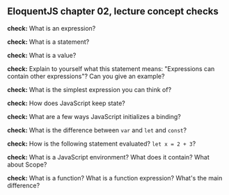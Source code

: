 ## EloquentJS chapter 02, lecture concept checks

**check:** What is an expression?

**check:** What is a statement?

**check:** What is a value?

**check:** Explain to yourself what this statement means: "Expressions can contain other expressions"? Can you give an example?

**check:** What is the simplest expression you can think of?

**check:** How does JavaScript keep state?

**check:** What are a few ways JavaScript initializes a binding?

**check:** What is the difference between `var` and `let` and `const`?

**check:** How is the following statement evaluated? `let x = 2 + 3`?

**check:** What is a JavaScript environment? What does it contain? What about Scope?

**check:** What is a function? What is a function expression? What's the main difference?



